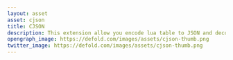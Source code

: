 ```yaml
---
layout: asset
asset: cjson
title: CJSON
description: This extension allow you encode lua table to JSON and decode JSON to lua table in native part
opengraph_image: https://defold.com/images/assets/cjson-thumb.png
twitter_image: https://defold.com/images/assets/cjson-thumb.png
---
```

